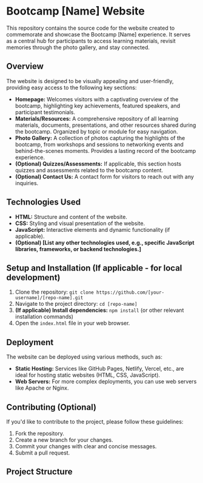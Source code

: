 # Bootcamp [Name] Website

This repository contains the source code for the website created to commemorate and showcase the Bootcamp [Name] experience.  It serves as a central hub for participants to access learning materials, revisit memories through the photo gallery, and stay connected.

## Overview

The website is designed to be visually appealing and user-friendly, providing easy access to the following key sections:

*   **Homepage:** Welcomes visitors with a captivating overview of the bootcamp, highlighting key achievements, featured speakers, and participant testimonials.
*   **Materials/Resources:**  A comprehensive repository of all learning materials, documents, presentations, and other resources shared during the bootcamp.  Organized by topic or module for easy navigation.
*   **Photo Gallery:** A collection of photos capturing the highlights of the bootcamp, from workshops and sessions to networking events and behind-the-scenes moments.  Provides a lasting record of the bootcamp experience.
*   **(Optional) Quizzes/Assessments:** If applicable, this section hosts quizzes and assessments related to the bootcamp content.
*   **(Optional) Contact Us:** A contact form for visitors to reach out with any inquiries.

## Technologies Used

*   **HTML:**  Structure and content of the website.
*   **CSS:** Styling and visual presentation of the website.
*   **JavaScript:**  Interactive elements and dynamic functionality (if applicable).
*   **(Optional) [List any other technologies used, e.g., specific JavaScript libraries, frameworks, or backend technologies.]**

## Setup and Installation (If applicable - for local development)

1.  Clone the repository: `git clone https://github.com/[your-username]/[repo-name].git`
2.  Navigate to the project directory: `cd [repo-name]`
3.  **(If applicable) Install dependencies:** `npm install` (or other relevant installation commands)
4.  Open the `index.html` file in your web browser.

## Deployment

The website can be deployed using various methods, such as:

*   **Static Hosting:** Services like GitHub Pages, Netlify, Vercel, etc., are ideal for hosting static websites (HTML, CSS, JavaScript).
*   **Web Servers:**  For more complex deployments, you can use web servers like Apache or Nginx.

## Contributing (Optional)

If you'd like to contribute to the project, please follow these guidelines:

1.  Fork the repository.
2.  Create a new branch for your changes.
3.  Commit your changes with clear and concise messages.
4.  Submit a pull request.

## Project Structure
